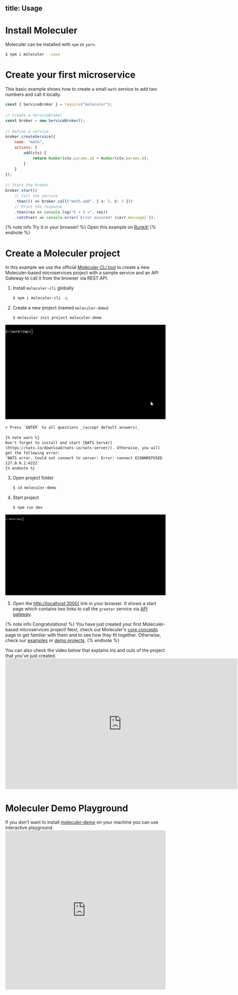 title: Usage
---
# Install Moleculer

Moleculer can be installed with `npm` or `yarn`.

```bash
$ npm i moleculer --save
```

# Create your first microservice
This basic example shows how to create a small `math` service to add two numbers and call it locally.

```js
const { ServiceBroker } = require("moleculer");

// Create a ServiceBroker
const broker = new ServiceBroker();

// Define a service
broker.createService({
    name: "math",
    actions: {
        add(ctx) {
            return Number(ctx.params.a) + Number(ctx.params.b);
        }
    }
});

// Start the broker
broker.start()
    // Call the service
    .then(() => broker.call("math.add", { a: 5, b: 3 }))
    // Print the response
    .then(res => console.log("5 + 3 =", res))
    .catch(err => console.error(`Error occured! ${err.message}`));
```

{% note info Try it in your browser! %}
Open this example on [Runkit!](https://runkit.com/icebob/moleculer-usage)
{% endnote %}

# Create a Moleculer project
In this example we use the official [Moleculer CLI tool](moleculer-cli.html) to create a new Moleculer-based microservices project with a sample service and an API Gateway to call it from the browser via REST API.

1. Install `moleculer-cli` globally
    ```bash
    $ npm i moleculer-cli -g
    ```
2. Create a new project (named `moleculer-demo`)
    ```bash
    $ moleculer init project moleculer-demo
    ```
 <div align="center"><img src="../../../docs/0.14/assets/usage/usage-demo-1.gif" /></div>

    > Press `ENTER` to all questions _(accept default answers)_    
    
    {% note warn %}
    Don't forget to install and start [NATS Server](https://nats.io/download/nats-io/nats-server/). Otherwise, you will get the following error:
    `NATS error. Could not connect to server: Error: connect ECONNREFUSED 127.0.0.1:4222`
    {% endnote %}

3. Open project folder
    ```bash
    $ cd moleculer-demo
    ```

4. Start project
    ```bash
    $ npm run dev
    ```


<div align="center">
  <img src="../../../docs/0.14/assets/usage/usage-demo-2.gif" />
</div>

5. Open the [http://localhost:3000/](http://localhost:3000/) link in your browser. It shows a start page which contains two links to call the `greeter` service via [API gateway](https://github.com/moleculerjs/moleculer-web).

{% note info Congratulations! %}
You have just created your first Moleculer-based microservices project! Next, check out Moleculer's [core concepts](concepts.html) page to get familiar with them and to see how they fit together. Otherwise, check our [examples](examples.html) or [demo projects](https://github.com/moleculerjs/moleculer-examples).
{% endnote %}

You can also check the video below that explains ins and outs of the project that you've just created. <iframe width="730" height="410" src="https://www.youtube.com/embed/t4YR6MWrugw" frameborder="0" allow="accelerometer; autoplay; encrypted-media; gyroscope; picture-in-picture" allowfullscreen mark="crwd-mark"></iframe>


# Moleculer Demo Playground
If you don't want to install [moleculer-demo](usage.html#Create-a-Moleculer-project) on your machine you can use interactive playground. <iframe src="https://codesandbox.io/embed/github/moleculerjs/sandbox-moleculer-project/tree/master/?fontsize=14" title="moleculer-project" allow="geolocation; microphone; camera; midi; vr; accelerometer; gyroscope; payment; ambient-light-sensor; encrypted-media" style="width:100%; height:500px; border:0; border-radius: 4px; overflow:hidden;" sandbox="allow-modals allow-forms allow-popups allow-scripts allow-same-origin" mark="crwd-mark"></iframe>